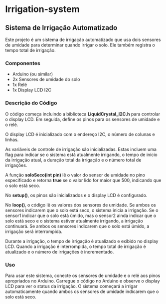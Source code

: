 # Irrigation-system
## Sistema de Irrigação Automatizado
Este projeto é um sistema de irrigação automatizado que usa dois sensores de umidade para determinar quando irrigar o solo. Ele também registra o tempo total de irrigação.

### Componentes
* Arduino (ou similar)
* 2x Sensores de umidade do solo
* 1x Relé
* 1x Display LCD I2C
  
### Descrição do Código
O código começa incluindo a biblioteca **LiquidCrystal_I2C.h** para controlar o display LCD. Em seguida, define os pinos para os sensores de umidade e o relé.

O display LCD é inicializado com o endereço I2C, o número de colunas e linhas.

As variáveis de controle de irrigação são inicializadas. Estas incluem uma flag para indicar se o sistema está atualmente irrigando, o tempo de início da irrigação atual, a duração total da irrigação e o número total de irrigações.

A função **soloSeco(int pin)** lê o valor do sensor de umidade no pino especificado e retorna **true** se o valor lido for maior que 500, indicando que o solo está seco.

No **setup()**, os pinos são inicializados e o display LCD é configurado.

No **loop()**, o código lê os valores dos sensores de umidade. Se ambos os sensores indicarem que o solo está seco, o sistema inicia a irrigação. Se o sensor1 indicar que o solo está úmido, mas o sensor2 ainda indicar que o solo está seco e o sistema estiver atualmente irrigando, a irrigação continuará. Se ambos os sensores indicarem que o solo está úmido, a irrigação será interrompida.

Durante a irrigação, o tempo de irrigação é atualizado e exibido no display LCD. Quando a irrigação é interrompida, o tempo total de irrigação é atualizado e o número de irrigações é incrementado.

### Uso
Para usar este sistema, conecte os sensores de umidade e o relé aos pinos apropriados no Arduino. Carregue o código no Arduino e observe o display LCD para ver o status da irrigação. O sistema começará a irrigar automaticamente quando ambos os sensores de umidade indicarem que o solo está seco.
